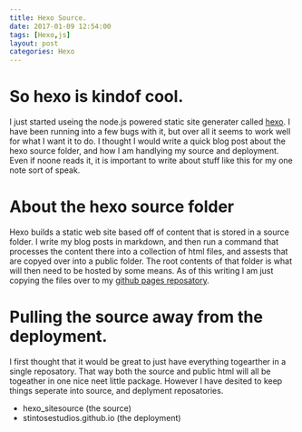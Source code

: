 ```yaml
---
title: Hexo Source.
date: 2017-01-09 12:54:00
tags: [Hexo,js]
layout: post
categories: Hexo
---
```


# So hexo is kindof cool.

I just started useing the node.js powered static site generater called [hexo](https://hexo.io/). I have been running into a few bugs with it, but over all it seems to work well for what I want it to do. I thought I would write a quick blog post about the hexo source folder, and how I am handlying my source and deployment. Even if noone reads it, it is important to write about stuff like this for my one note sort of speak.

<!-- more -->

# About the hexo source folder

Hexo builds a static web site based off of content that is stored in a source folder. I write my blog posts in markdown, and then run a command that processes the content there into a collection of html files, and assests that are copyed over into a public folder. The root contents of that folder is what will then need to be hosted by some means. As of this writing I am just copying the files over to my [github pages reposatory](https://github.com/stintosestudios/stintosestudios.github.io).

# Pulling the source away from the deployment.

I first thought that it would be great to just have everything togearther in a single reposatory. That way both the source and public html will all be togeather in one nice neet little package. However I have desited to keep things seperate into source, and deplyment reposatories.

* hexo_sitesource (the source)
* stintosestudios.github.io (the deployment)
